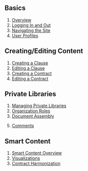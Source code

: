 ## Basics

1. [Overview](Overview.md)
2. [Logging In and Out](Login.md)
3. [Navigating the Site](Published_View_Navigation.md)
4. [User Profiles](User_Profile.md)


## Creating/Editing Content

1. [Creating a Clause](Create_Clause.md)
2. [Editing a Clause](Edit_Clause.md)
3. [Creating a Contract](Create_Contract.md)
4. [Editing a Contract](Edit_Contract.md)

## Private Libraries

1. [Managing Private Libraries](Organization_Management.md)
2. [Organization Roles](Organization_Roles.md)
3. [Document Assembly](Document_Assembly.md)
<!-- 4. [Copying Public Content](Copy_Public_Content.md) -->
5. [Comments](Comments.md)

## Smart Content

1. [Smart Content Overview](Smart_Content.md)
2. [Visualizations](Visualization.md)
3. [Contract Harmonization](Harmonization.md)

<!-- ## User Stories

1. [User Story #1](User_Story_1.md) -->










